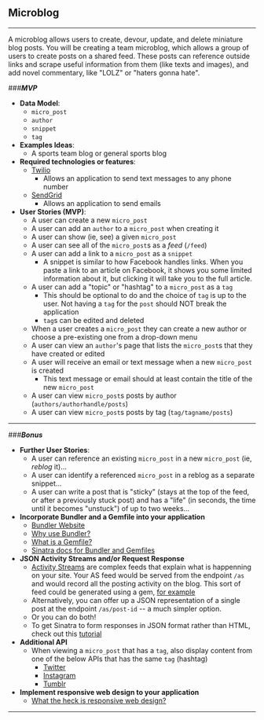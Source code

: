 ## Microblog

---

A microblog allows users to create, devour, update, and delete miniature blog posts. You will be creating a team microblog, which allows a group of users to create posts on a shared feed. These posts can reference outside links and scrape useful information from them (like texts and images), and add novel commentary, like "LOLZ" or "haters gonna hate".


###***MVP***
- **Data Model**:
  - `micro_post`
  - `author`
  - `snippet`
  - `tag`
- **Examples Ideas**:
  - A sports team blog or general sports blog
- **Required technologies or features**:
  - [Twilio](https://www.twilio.com/docs/api)
    - Allows an application to send text messages to any phone number
  - [SendGrid](https://sendgrid.com/docs/index.html)
    - Allows an application to send emails
- **User Stories (MVP)**:
  - A user can create a new `micro_post`
  - A user can add an `author` to a `micro_post` when creating it
  - A user can show (ie, see) a given `micro_post`
  - A user can see all of the `micro_post`s as a *feed* (`/feed`)
  - A user can add a link to a `micro_post` as a `snippet`
    - A snippet is similar to how Facebook handles links. When you paste a link to an article on Facebook, it shows you some limited information about it, but clicking it will take you to the full article.
  - A user can add a "topic" or "hashtag" to a `micro_post` as a `tag`
    - This should be optional to do and the choice of `tag` is up to the user. Not having a `tag` for the `post` should NOT break the application
    - `tag`s can be edited and deleted
  - When a user creates a `micro_post` they can create a new author or choose a pre-existing one from a drop-down menu
  - A user can view an `author`'s page that lists the `micro_post`s that they have created or edited
  - A user will receive an email or text message when a new `micro_post` is created
    - This text message or email should at least contain the title of the new `micro_post`
  - A user can view `micro_post`s posts by author (`authors/authorhandle/posts`)
  - A user can view `micro_post`s posts by tag (`tag/tagname/posts`)

---

###***Bonus***

- **Further User Stories**:
  - A user can reference an existing `micro_post` in a new `micro_post` (ie, *reblog* it)...
  - A user can identify a referenced `micro_post` in a reblog as a separate snippet...
  - A user can write a post that is "sticky" (stays at the top of the feed, or after a previously stuck post) and has a "life" (in seconds, the time until it becomes "unstuck") of up to two weeks...
- **Incorporate Bundler and a Gemfile into your application**
    - [Bundler Website](http://bundler.io/)
    - [Why use Bundler?](http://bundler.io/rationale.html)
    - [What is a Gemfile?](http://bundler.io/v1.3/gemfile.html)
    - [Sinatra docs for Bundler and Gemfiles](http://recipes.sinatrarb.com/p/development/bundler)
- **JSON Activity Streams and/or Request Response**
  - [Activity Streams](http://en.wikipedia.org/wiki/Activity_Streams_(format)) are complex feeds that explain what is happenning on your site. Your AS feed would be served from the endpoint `/as` and would record all the posting activity on the blog. This sort of feed could be generated using a gem, [for example](https://github.com/nov/activitystreams)
  - Alternatively, you can offer up a JSON representation of a single post at the endpoint `/as/post-id` -- a much simpler option.
  - Or you can do both!
  - To get Sinatra to form responses in JSON format rather than HTML, check out this [tutorial](http://nathanhoad.net/how-to-return-json-from-sinatra)
- **Additional API**
  - When viewing a `micro_post` that has a `tag`, also display content from one of the below APIs that has the same `tag` (hashtag)
    - [Twitter](https://dev.twitter.com/docs/api)
    - [Instagram](http://instagram.com/developer/)
    - [Tumblr](http://www.tumblr.com/docs/en/api/v2)
- **Implement responsive web design to your application**
  - [What the heck is responsive web design?](http://johnpolacek.github.io/scrolldeck.js/decks/responsive/)

---
